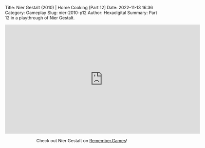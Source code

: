 Title: Nier Gestalt (2010) | Home Cooking [Part 12]
Date: 2022-11-13 16:36
Category: Gameplay
Slug: nier-2010-p12
Author: Hexadigital
Summary: Part 12 in a playthrough of Nier Gestalt.

<center><iframe src="https://www.youtube.com/embed/-FbbNOtpSKw?feature=oembed" allow="accelerometer; autoplay; encrypted-media; gyroscope; picture-in-picture" width="640" height="360" frameborder="0"></iframe>

Check out Nier Gestalt on [Remember.Games](https://remember.games/game/2307/nier/)!</center>

